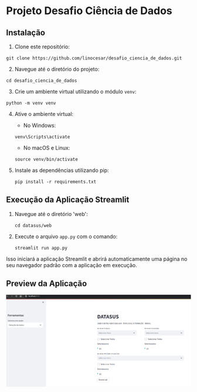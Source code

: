 # Projeto Desafio Ciência de Dados

## Instalação


1. Clone este repositório:
```
git clone https://github.com/linocesar/desafio_ciencia_de_dados.git
```
2. Navegue até o diretório do projeto:
```
cd desafio_ciencia_de_dados
```
3. Crie um ambiente virtual utilizando o módulo `venv`:
```
python -m venv venv
```
4. Ative o ambiente virtual:

    - No Windows:

    ```
    venv\Scripts\activate
    ```

    - No macOS e Linux:

    ```
    source venv/bin/activate
    ```

5. Instale as dependências utilizando pip:
    ```
    pip install -r requirements.txt
    ```
## Execução da Aplicação Streamlit

1. Navegue até o diretório 'web':

    ```
    cd datasus/web
    ```

2. Execute o arquivo `app.py` com o comando:

    ```
    streamlit run app.py
    ```

Isso iniciará a aplicação Streamlit e abrirá automaticamente uma página no seu navegador padrão com a aplicação em execução.

## Preview da Aplicação

![Preview da Aplicação](img.png)